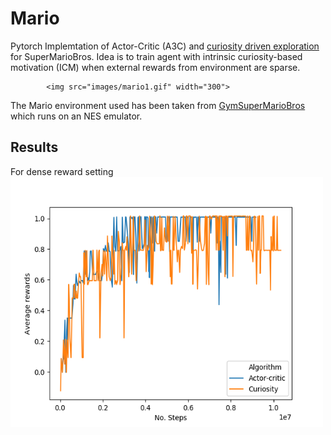 # Mario
Pytorch Implemtation of Actor-Critic (A3C) and [curiosity driven exploration](https://pathak22.github.io/noreward-rl/) for SuperMarioBros. Idea is to train agent with intrinsic curiosity-based motivation (ICM) when external rewards from environment are sparse. 

            <img src="images/mario1.gif" width="300"> 
The Mario environment used has been taken from [GymSuperMarioBros](https://github.com/Kautenja/gym-super-mario-bros) which runs on an NES emulator.

## Results
For dense reward setting
<img src ="images/Figure_1.png" width="500" height="400">
